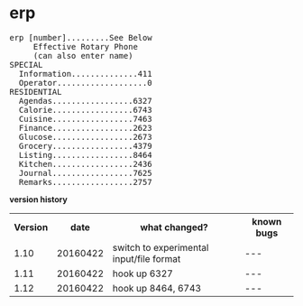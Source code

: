 # erp
<pre>
erp [number].........See Below
     Effective Rotary Phone
     (can also enter name)
SPECIAL
  Information..............411
  Operator...................0
RESIDENTIAL
  Agendas.................6327
  Calorie.................6743
  Cuisine.................7463
  Finance.................2623
  Glucose.................2673
  Grocery.................4379
  Listing.................8464
  Kitchen.................2436
  Journal.................7625
  Remarks.................2757
</pre>

**version history**
<table>
   <tr>
      <th>Version</th>
      <th>date</th>
      <th>what changed?</th>
      <th>known bugs</th>
   </tr>
   <tr>
      <td>1.10</td>
      <td>20160422</td>
      <td>switch to experimental input/file format</td>
      <td>---</td>
   </tr>
   <tr>
      <td>1.11</td>
      <td>20160422</td>
      <td>hook up 6327</td>
      <td>---</td>
   </tr>
   <tr>
      <td>1.12</td>
      <td>20160422</td>
      <td>hook up 8464, 6743</td>
      <td>---</td>
   </tr>
</table>

